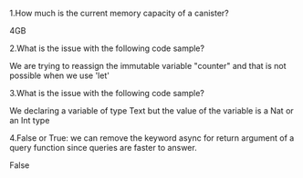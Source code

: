 1.How much is the current memory capacity of a canister?

4GB
    
2.What is the issue with the following code sample?

We are trying to reassign the immutable variable "counter" and that is not possible when we use 'let'

3.What is the issue with the following code sample?

We declaring a variable of type Text but the value of the variable is a Nat or an Int type

4.False or True: we can remove the keyword async for return argument of a query function since queries are faster to answer.

False
